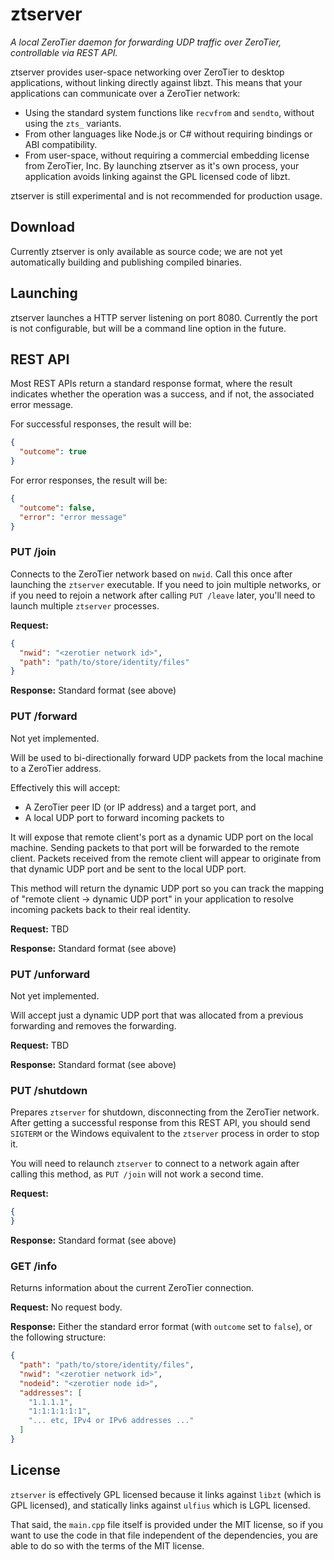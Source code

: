 # ztserver

_A local ZeroTier daemon for forwarding UDP traffic over ZeroTier, controllable via REST API._

ztserver provides user-space networking over ZeroTier to desktop applications, without linking directly against libzt. This means that your applications can communicate over a ZeroTier network:

- Using the standard system functions like `recvfrom` and `sendto`, without using the `zts_` variants.
- From other languages like Node.js or C# without requiring bindings or ABI compatibility.
- From user-space, without requiring a commercial embedding license from ZeroTier, Inc. By launching ztserver as it's own process, your application avoids linking against the GPL licensed code of libzt.

ztserver is still experimental and is not recommended for production usage.

## Download

Currently ztserver is only available as source code; we are not yet automatically building and publishing compiled binaries.

## Launching

ztserver launches a HTTP server listening on port 8080. Currently the port is not configurable, but will be a command line option in the future.

## REST API

Most REST APIs return a standard response format, where the result indicates whether the operation was a success, and if not, the associated error message.

For successful responses, the result will be:

```json
{
  "outcome": true
}
```

For error responses, the result will be:

```json
{
  "outcome": false,
  "error": "error message"
}
```

### PUT /join

Connects to the ZeroTier network based on `nwid`. Call this once after launching the `ztserver` executable. If you need to join multiple networks, or if you need to rejoin a network after calling `PUT /leave` later, you'll need to launch multiple `ztserver` processes.

**Request:**

```json
{
  "nwid": "<zerotier network id>",
  "path": "path/to/store/identity/files"
}
```

**Response:** Standard format (see above)

### PUT /forward

Not yet implemented.

Will be used to bi-directionally forward UDP packets from the local machine to a ZeroTier address.

Effectively this will accept:
- A ZeroTier peer ID (or IP address) and a target port, and
- A local UDP port to forward incoming packets to

It will expose that remote client's port as a dynamic UDP port on the local machine. Sending packets to that port will be forwarded to the remote client. Packets received from the remote client will appear to originate from that dynamic UDP port and be sent to the local UDP port.

This method will return the dynamic UDP port so you can track the mapping of "remote client -> dynamic UDP port" in your application to resolve incoming packets back to their real identity.

**Request:** TBD

**Response:** Standard format (see above)

### PUT /unforward

Not yet implemented.

Will accept just a dynamic UDP port that was allocated from a previous forwarding and removes the forwarding.

**Request:** TBD

**Response:** Standard format (see above)

### PUT /shutdown

Prepares `ztserver` for shutdown, disconnecting from the ZeroTier network. After getting a successful response from this REST API, you should send `SIGTERM` or the Windows equivalent to the `ztserver` process in order to stop it.

You will need to relaunch `ztserver` to connect to a network again after calling this method, as `PUT /join` will not work a second time.

**Request:**

```json
{
}
```

**Response:** Standard format (see above)

### GET /info

Returns information about the current ZeroTier connection.

**Request:** No request body.

**Response:** Either the standard error format (with `outcome` set to `false`), or the following structure:

```json
{
  "path": "path/to/store/identity/files",
  "nwid": "<zerotier network id>",
  "nodeid": "<zerotier node id>",
  "addresses": [
    "1.1.1.1",
    "1:1:1:1:1:1",
    "... etc, IPv4 or IPv6 addresses ..."
  ]
}
```

## License

`ztserver` is effectively GPL licensed because it links against `libzt` (which is GPL licensed), and statically links against `ulfius` which is LGPL licensed.

That said, the `main.cpp` file itself is provided under the MIT license, so if you want to use the code in that file independent of the dependencies, you are able to do so with the terms of the MIT license.